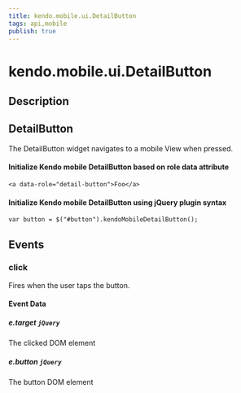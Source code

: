 ```yaml
---
title: kendo.mobile.ui.DetailButton
tags: api,mobile
publish: true
---
```


# kendo.mobile.ui.DetailButton

## Description



## DetailButton

The DetailButton widget navigates to a mobile View when pressed.

#### Initialize Kendo mobile DetailButton based on role data attribute

    <a data-role="detail-button">Foo</a>

#### Initialize Kendo mobile DetailButton using jQuery plugin syntax

    var button = $("#button").kendoMobileDetailButton();

## Events

### click

Fires when the user taps the button.

#### Event Data

##### e.target `jQuery`

The clicked DOM element

##### e.button `jQuery`

The button DOM element